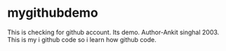 # mygithubdemo
This is  checking for github account. Its demo.
Author-Ankit singhal 2003.
<br>
This is my i github code so i learn how github code.
<!--jhbdfkjfkkjfdjkdfjk-->


